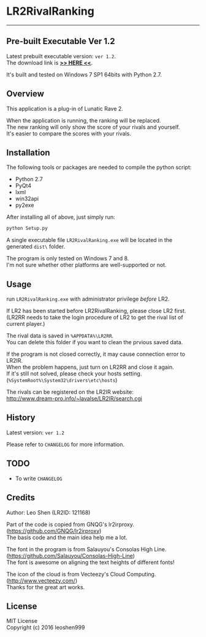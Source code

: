 # LR2RivalRanking
***

## Pre-built Executable Ver 1.2
Latest prebuilt executable version:  ```ver 1.2```.  
The download link is [__>> HERE <<__](https://github.com/leoshen999/LR2RivalRanking/raw/master/LR2RivalRanking.zip).

It's built and tested on Windows 7 SP1 64bits with Python 2.7.  

## Overview
This application is a plug-in of Lunatic Rave 2.

When the application is running, the ranking will be replaced.  
The new ranking will only show the score of your rivals and yourself.  
It's easier to compare the scores with your rivals.



## Installation
The following tools or packages are needed to compile the python script:
* Python 2.7
* PyQt4
* lxml
* win32api
* py2exe

After installing all of above, just simply run:
```python
python Setup.py
```
A single executable file ```LR2RivalRanking.exe``` will be located in the generated ```dist\``` folder.

The program is only tested on Windows 7 and 8.  
I'm not sure whether other platforms are well-supported or not.

## Usage
run ```LR2RivalRanking.exe``` with administrator privilege *before* LR2.

If LR2 has been started before LR2RivalRanking, please close LR2 first.  
(LR2RR needs to take the login procedure of LR2 to get the rival list of current player.)

The rival data is saved in ```%APPDATA%\LR2RR```.  
You can delete this folder if you want to clean the prvious saved data.

If the program is not closed correctly, it may cause connection error to LR2IR.  
When the problem happens, just turn on LR2RR and close it again.  
If it's still not solved, please check your hosts setting.  
(```%SystemRoot%\System32\drivers\etc\hosts```)

The rivals can be registered on the LR2IR website:  
http://www.dream-pro.info/~lavalse/LR2IR/search.cgi

## History
Latest version: ```ver 1.2```

Please refer to ```CHANGELOG``` for more information.

## TODO
* To write ```CHANGELOG```

## Credits
Author: Leo Shen (LR2ID: 121168)

Part of the code is copied from GNQG's lr2irproxy.  
(https://github.com/GNQG/lr2irproxy)   
The basis code and the main idea help me a lot.

The font in the program is from Salauyou's Consolas High Line.  
(https://github.com/Salauyou/Consolas-High-Line)  
The font is awesome on aligning the text heights of different fonts!

The icon of the cloud is from Vecteezy's Cloud Computing.  
(http://www.vecteezy.com/)  
Thanks for the great art works.

## License
MIT License   
Copyright (c) 2016 leoshen999